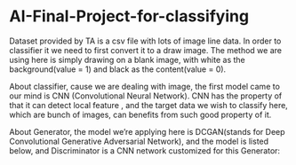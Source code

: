 # AI-Final-Project-for-classifying
Dataset provided by TA is a csv file with lots of image line data. In order to classifier it we need to first convert it to a draw image. The method we are using here is simply drawing on a blank image, with white as the background(value = 1) and black as the content(value = 0).
	
About classifier, cause we are dealing with image, the first model came to our mind is CNN (Convolutional Neural Network). CNN has the property of that it can detect local feature , and the target data we wish to classify here, which are bunch of images, can benefits from such good property of it.

About Generator, the model we’re applying here is DCGAN(stands for Deep Convolutional Generative Adversarial Network), and the model is listed below, and Discriminator is a CNN network customized for this Generator:


